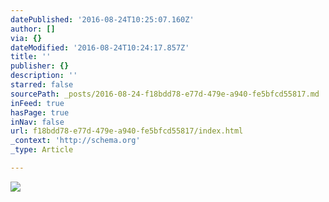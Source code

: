 ```yaml
---
datePublished: '2016-08-24T10:25:07.160Z'
author: []
via: {}
dateModified: '2016-08-24T10:24:17.857Z'
title: ''
publisher: {}
description: ''
starred: false
sourcePath: _posts/2016-08-24-f18bdd78-e77d-479e-a940-fe5bfcd55817.md
inFeed: true
hasPage: true
inNav: false
url: f18bdd78-e77d-479e-a940-fe5bfcd55817/index.html
_context: 'http://schema.org'
_type: Article

---
```

![](https://the-grid-user-content.s3-us-west-2.amazonaws.com/bc94f4ea-9d44-4fe2-bff2-125fe92461c4.jpg)